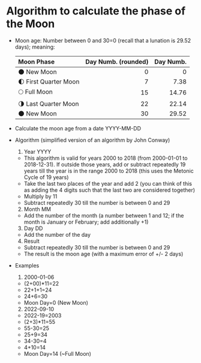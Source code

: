 # Algorithm to calculate the phase of the Moon
* Moon age: Number between 0 and 30=0 (recall that a lunation is 29.52 days); meaning:
 
  | Moon Phase        | Day Numb. (rounded) | Day Numb. |
  | :---              |     ---:            |      ---: |
  | 🌑 New Moon          | 0                   | 0         |
  | 🌓 First Quarter Moon| 7                   | 7.38      |
  | 🌕 Full Moon         | 15                  | 14.76     |
  | 🌗 Last Quarter Moon | 22                  | 22.14     |
  | 🌑 New Moon          | 30                  | 29.52     |

* Calculate the moon age from a date YYYY-MM-DD
* Algorithm (simplified version of an algorithm by John Conway)
  1. Year YYYY
    * This algorithm is valid for years 2000 to 2018 (from 2000-01-01 to 2018-12-31). If outside those years, add or subtract repeatedly 19 years till the year is in the range  2000 to 2018 (this uses the Metonic Cycle of 19 years)
    * Take the last two places of the year and add 2 (you can think of this as adding the 4 digits such that the last two are considered together)
    * Multiply by 11
    * Subtract repeatedly 30 till the number is between 0 and 29
  2. Month MM
    * Add the number of the month (a number between 1 and 12; if the month is January or February; add additionally +1)
  3. Day DD
    * Add the number of the day
  4. Result
    * Subtract repeatedly 30 till the number is between 0 and 29
    * The result is the moon age (with a maximum error of +/- 2 days)

* Examples
  1. 2000-01-06
    * (2+00)*11=22
    * 22+1+1=24
    * 24+6=30
    * Moon Day=0 (New Moon)
  2. 2022-09-10
    * 2022-19=2003
    * (2+3)*11=55
    * 55-30=25
    * 25+9=34
    * 34-30=4
    * 4+10=14
    * Moon Day=14 (~Full Moon)  
